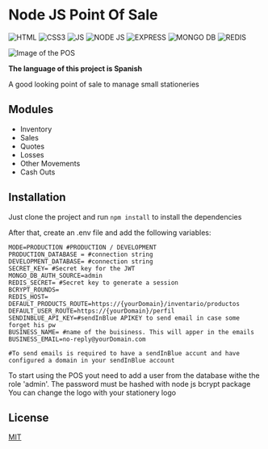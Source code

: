 # Node JS Point Of Sale


![HTML](https://img.shields.io/badge/HTML5-E34F26?style=for-the-badge&logo=html5&logoColor=white)
![CSS3](https://img.shields.io/badge/CSS3-1572B6?style=for-the-badge&logo=css3&logoColor=white)
![JS](https://img.shields.io/badge/JavaScript-323330?style=for-the-badge&logo=javascript&logoColor=F7DF1E)
![NODE JS](https://img.shields.io/badge/Node.js-43853D?style=for-the-badge&logo=node.js&logoColor=white)
![EXPRESS](https://img.shields.io/badge/Express.js-404D59?style=for-the-badge&logo=express&logoColor=white)
![MONGO DB](https://img.shields.io/badge/MongoDB-4EA94B?style=for-the-badge&logo=mongodb&logoColor=white)
![REDIS](https://img.shields.io/badge/Node.js-CD2640?style=for-the-badge&logo=redis&logoColor=white)


![Image of the POS](https://www.carlospadron.dev/images/ricard2.png)

**The language of this project is Spanish**

A good looking point of sale to manage small stationeries

## Modules
* Inventory
* Sales
* Quotes
* Losses
* Other Movements
* Cash Outs


## Installation

Just clone the project and run `npm install` to install the dependencies

After that, create an .env file and add the following variables: 
```
MODE=PRODUCTION #PRODUCTION / DEVELOPMENT
PRODUCTION_DATABASE = #connection string
DEVELOPMENT_DATABASE= #connection string
SECRET_KEY= #Secret key for the JWT
MONGO_DB_AUTH_SOURCE=admin
REDIS_SECRET= #Secret key to generate a session
BCRYPT_ROUNDS=
REDIS_HOST=
DEFAULT_PRODUCTS_ROUTE=https://{yourDomain}/inventario/productos
DEFAULT_USER_ROUTE=https://{yourDomain}/perfil
SENDINBLUE_API_KEY=#sendInBlue APIKEY to send email in case some forget his pw
BUSINESS_NAME= #name of the buisiness. This will apper in the emails
BUSINESS_EMAIL=no-reply@yourDomain.com

#To send emails is required to have a sendInBlue accunt and have configured a domain in your sendInBlue account
```
To start using the POS yout need to add a user from the database withe the role 'admin'. The password must be hashed with node js bcrypt package
 You can change the logo with your stationery logo


## License
[MIT](https://choosealicense.com/licenses/mit/)
